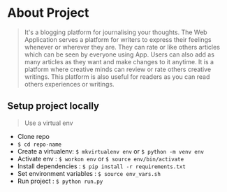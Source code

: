 # About Project
> It's a blogging platform for journalising your thoughts. The Web Application serves a platform for writers to express their feelings whenever or wherever they are. They can rate or like others articles which can be seen by everyone using App. Users can also add as many articles as they want and make changes to it anytime. It is a platform where creative minds can review or rate others creative writings. This platform is also useful for readers as you can read others experiences or writings.

## Setup project locally
> Use a virtual env
* Clone repo
* ```$ cd repo-name```
* Create a virtualenv: ```$ mkvirtualenv env``` or ```$ python -m venv env```
* Activate env : ```$ workon env``` or ```$ source env/bin/activate```
* Install dependencies : ```$ pip install -r requirements.txt```
* Set environment variables : ```$ source env_vars.sh```
* Run project : ```$ python run.py```
